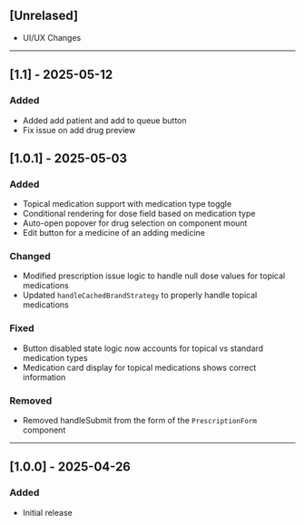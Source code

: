 [//]: # (More Devoloper friendly changelog)

## [Unrelased]

- UI/UX Changes

---

## [1.1] - 2025-05-12

### Added

- Added add patient and add to queue button
- Fix issue on add drug preview

## [1.0.1] - 2025-05-03

### Added

- Topical medication support with medication type toggle
- Conditional rendering for dose field based on medication type
- Auto-open popover for drug selection on component mount
- Edit button for a medicine of an adding medicine

### Changed

- Modified prescription issue logic to handle null dose values for topical medications
- Updated `handleCachedBrandStrategy` to properly handle topical medications

### Fixed

- Button disabled state logic now accounts for topical vs standard medication types
- Medication card display for topical medications shows correct information

### Removed

- Removed handleSubmit from the form of the `PrescriptionForm` component

---

## [1.0.0] - 2025-04-26

### Added

- Initial release